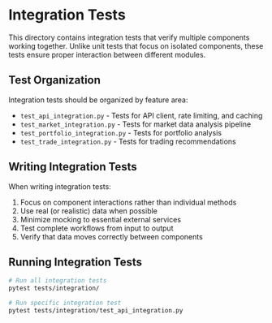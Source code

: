 # Integration Tests

This directory contains integration tests that verify multiple components working together.
Unlike unit tests that focus on isolated components, these tests ensure proper interaction
between different modules.

## Test Organization

Integration tests should be organized by feature area:

- `test_api_integration.py` - Tests for API client, rate limiting, and caching
- `test_market_integration.py` - Tests for market data analysis pipeline
- `test_portfolio_integration.py` - Tests for portfolio analysis
- `test_trade_integration.py` - Tests for trading recommendations

## Writing Integration Tests

When writing integration tests:

1. Focus on component interactions rather than individual methods
2. Use real (or realistic) data when possible
3. Minimize mocking to essential external services
4. Test complete workflows from input to output
5. Verify that data moves correctly between components

## Running Integration Tests

```bash
# Run all integration tests
pytest tests/integration/

# Run specific integration test
pytest tests/integration/test_api_integration.py
```